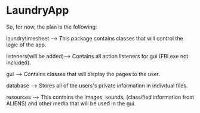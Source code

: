# LaundryApp
So, for now, the plan is the following:

laundrytimesheet --> This package contains classes that will control the logic of the app.

listeners(will be added)--> Contains all action listeners for gui (FBI.exe not included).

gui -->  Contains classes that will display the pages to the user.

database --> Stores all of the users's private information in indivdual files.


resources --> This contains the images, sounds, (classified information from ALIENS) and other media that will be used in the gui.
